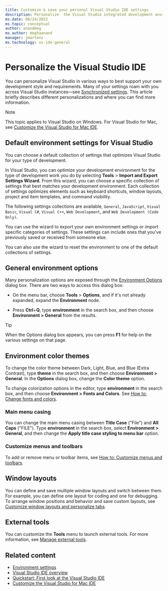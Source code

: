 ```yaml
---
title: Customize & save your personal Visual Studio IDE settings
description: Personalize  the Visual Studio integrated development environment (IDE) in ways that best support your own development style and requirements.
ms.date: 08/24/2022
ms.topic: conceptual
author: anandmeg
ms.author: meghaanand
manager: jmartens
ms.technology: vs-ide-general
---
```

# Personalize the Visual Studio IDE


You can personalize Visual Studio in various ways to best support your own development style and requirements. Many of your settings roam with you across Visual Studio instances&mdash;see [Synchronized settings](../ide/synchronized-settings-in-visual-studio.md). This article briefly describes different personalizations and where you can find more information.

> [!NOTE]
> This topic applies to Visual Studio on Windows. For Visual Studio for Mac, see [Customize the Visual Studio for Mac IDE](/visualstudio/mac/customizing-the-ide).

## Default environment settings for Visual Studio

You can choose a default collection of settings that optimizes Visual Studio for your type of development. 

In Visual Studio, you can optimize your development environment for the type of development work you do by selecting **Tools** > **Import and Export Settings Wizard**. From this wizard, you can choose a specific collection of settings that best matches your development environment. Each collection of settings optimizes elements such as keyboard shortcuts, window layouts, project and item templates, and command visibility.

The following settings collections are available, `General`, `JavaScript`, `Visual Basic`, `Visual C#`,  `Visual C++`, `Web Development`, and `Web Development (Code Only)`.

You can use the wizard to export your own environment settings or import specific categories of settings. These settings can include ones that you've previously saved or received from someone else.

You can also use the wizard to reset the environment to one of the default collections of settings. 

## General environment options

Many personalization options are exposed through the [Environment Options](../ide/reference/general-environment-options-dialog-box.md) dialog box. There are two ways to access this dialog box:

- On the menu bar, choose **Tools** > **Options**, and if it's not already expanded, expand the **Environment** node.

- Press **Ctrl**+**Q**, type **environment** in the search box, and then choose **Environment > General** from the results.

> [!TIP]
> When the Options dialog box appears, you can press **F1** for help on the various settings on that page.

## Environment color themes

To change the color theme between Dark, Light, Blue, and Blue (Extra Contrast), type **theme** in the search box, and then choose **Environment > General**. In the **Options** dialog box, change the **Color theme** option.

To change colorization options in the editor, type **environment** in the search box, and then choose **Environment > Fonts and Colors**. See [How to: Change fonts and colors](../ide/how-to-change-fonts-and-colors-in-visual-studio.md).

### Main menu casing

You can change the main menu casing between **Title Case** ("File") and **All Caps** ("FILE"). Type **environment** in the search box, select **Environment > General**, and then change the **Apply title case styling to menu bar** option.

### Customize menus and toolbars

To add or remove menu or toolbar items, see [How to: Customize menus and toolbars](../ide/how-to-customize-menus-and-toolbars-in-visual-studio.md).

## Window layouts

You can define and save multiple window layouts and switch between them. For example, you can define one layout for coding and one for debugging. To arrange window positions and behavior and save custom layouts, see [Customize window layouts and personalize tabs](../ide/customizing-window-layouts-in-visual-studio.md).

## External tools

You can customize the **Tools** menu to launch external tools. For more information, see [Manage external tools](../ide/managing-external-tools.md).

## Related content

- [Environment settings](environment-settings.md)
- [Visual Studio IDE overview](../get-started/visual-studio-ide.md)
- [Quickstart: First look at the Visual Studio IDE](../ide/quickstart-ide-orientation.md)
- [Customize the Visual Studio for Mac IDE](/visualstudio/mac/customizing-the-ide)
